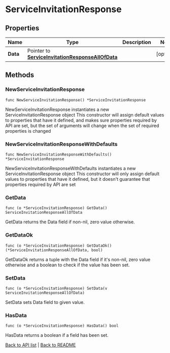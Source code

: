 # ServiceInvitationResponse

## Properties

Name | Type | Description | Notes
------------ | ------------- | ------------- | -------------
**Data** | Pointer to [**ServiceInvitationResponseAllOfData**](ServiceInvitationResponseAllOfData.md) |  | [optional] 

## Methods

### NewServiceInvitationResponse

`func NewServiceInvitationResponse() *ServiceInvitationResponse`

NewServiceInvitationResponse instantiates a new ServiceInvitationResponse object
This constructor will assign default values to properties that have it defined,
and makes sure properties required by API are set, but the set of arguments
will change when the set of required properties is changed

### NewServiceInvitationResponseWithDefaults

`func NewServiceInvitationResponseWithDefaults() *ServiceInvitationResponse`

NewServiceInvitationResponseWithDefaults instantiates a new ServiceInvitationResponse object
This constructor will only assign default values to properties that have it defined,
but it doesn't guarantee that properties required by API are set

### GetData

`func (o *ServiceInvitationResponse) GetData() ServiceInvitationResponseAllOfData`

GetData returns the Data field if non-nil, zero value otherwise.

### GetDataOk

`func (o *ServiceInvitationResponse) GetDataOk() (*ServiceInvitationResponseAllOfData, bool)`

GetDataOk returns a tuple with the Data field if it's non-nil, zero value otherwise
and a boolean to check if the value has been set.

### SetData

`func (o *ServiceInvitationResponse) SetData(v ServiceInvitationResponseAllOfData)`

SetData sets Data field to given value.

### HasData

`func (o *ServiceInvitationResponse) HasData() bool`

HasData returns a boolean if a field has been set.


[Back to API list](../README.md#documentation-for-api-endpoints) | [Back to README](../README.md)
